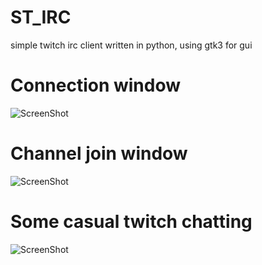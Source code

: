 ST_IRC
======

simple twitch irc client written in python, using gtk3 for gui


Connection window
======
![ScreenShot](http://puu.sh/7ZDZ8)

Channel join window
======
![ScreenShot](http://puu.sh/7ZE2k)

Some casual twitch chatting
======
![ScreenShot](http://puu.sh/7ZEfU)
